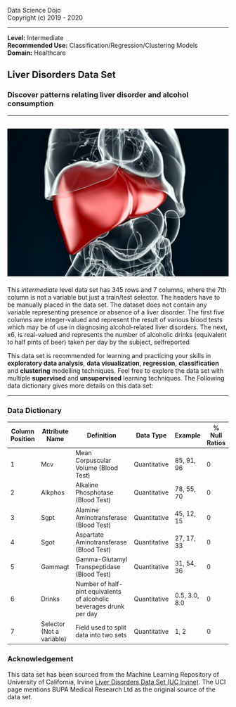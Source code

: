 Data Science Dojo <br/>
Copyright (c) 2019 - 2020

---

**Level:** Intermediate <br/>
**Recommended Use:** Classification/Regression/Clustering Models<br/>
**Domain:** Healthcare<br/>

## Liver Disorders Data Set

### Discover patterns relating liver disorder and alcohol consumption


---
![](LiverDisorders_hover.jpg)
---

This *intermediate* level data set has 345 rows and 7 columns, where the 7th column is not a variable but just a train/test selector. The headers have to be manually placed in the data set.
The dataset does not contain any variable representing presence or absence of a liver disorder.
The first five columns are integer-valued and represent the result of various blood tests which may be of use in diagnosing alcohol-related liver disorders. The next, x6,  is real-valued and represents the number of alcoholic drinks (equivalent to half pints of beer) taken per day by the subject, selfreported 

This data set is recommended for learning and practicing your skills in **exploratory data analysis**, **data visualization**, **regression**, **classification** and **clustering** modelling techniques.
Feel free to explore the data set with multiple **supervised** and **unsupervised** learning techniques.
The Following data dictionary gives more details on this data set:

---

### Data Dictionary

| Column   Position 	| Attribute Name            	| Definition                                                           	| Data Type    	| Example       	| % Null Ratios 	|
|-------------------	|---------------------------	|----------------------------------------------------------------------	|--------------	|---------------	|---------------	|
| 1                 	| Mcv                       	| Mean Corpuscular Volume (Blood Test)                                 	| Quantitative 	| 85, 91, 96    	| 0             	|
| 2                 	| Alkphos                   	| Alkaline Phosphotase (Blood Test)                                    	| Quantitative 	| 78, 55, 70    	| 0             	|
| 3                 	| Sgpt                      	| Alamine Aminotransferase (Blood Test)                                	| Quantitative 	| 45, 12, 15    	| 0             	|
| 4                 	| Sgot                      	| Aspartate Aminotransferase (Blood Test)                              	| Quantitative 	| 27, 17, 33    	| 0             	|
| 5                 	| Gammagt                   	| Gamma-Glutamyl Transpeptidase (Blood Test)                           	| Quantitative 	| 31, 54, 36    	| 0             	|
| 6                 	| Drinks                    	| Number of half-pint equivalents of alcoholic beverages drunk per day 	| Quantitative 	| 0.5, 3.0, 8.0 	| 0             	|
| 7                 	| Selector (Not a variable) 	| Field used to split data into two sets                               	| Quantitative 	| 1, 2          	| 0             	|

### Acknowledgement

This data set has been sourced from the Machine Learning Repository of University of California, Irvine [Liver Disorders Data Set (UC Irvine)](https://archive.ics.uci.edu/ml/datasets/Liver+Disorders).
The UCI page mentions BUPA Medical Research Ltd as the original source of the data set.  
